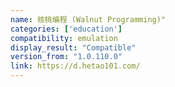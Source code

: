 ```yaml
---
name: 核桃编程 (Walnut Programming)"
categories: ['education']
compatibility: emulation
display_result: "Compatible"
version_from: "1.0.110.0"
link: https://d.hetao101.com/
---
```

